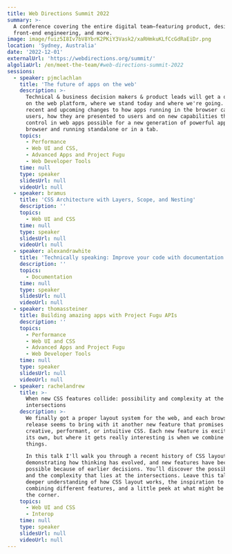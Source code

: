 ```yaml
---
title: Web Directions Summit 2022
summary: >-
  A conference covering the entire digital team–featuring product, design,
  front-end engineering, and more.
image: image/fuiz5I8Iv7bV8YbrK2PKiY3Vask2/xaRHmkuKLfCcGdRaEiDr.png
location: 'Sydney, Australia'
date: '2022-12-01'
externalUrl: 'https://webdirections.org/summit/'
algoliaUrl: /en/meet-the-team/#web-directions-summit-2022
sessions:
  - speaker: pjmclachlan
    title: 'The future of apps on the web'
    description: >-
      Technical & business decision makers & product leads will get a quick recap of app history
      on the web platform, where we stand today and where we're going. Emphasis will be on
      recent and upcoming changes to how apps running in the browser can be discovered by
      users, how they are presented to users and on new capabilities that is making complex flow
      control in web apps possible for a new generation of powerful applications powered by the
      browser and running standalone or in a tab.
    topics:
      - Performance
      - Web UI and CSS,
      - Advanced Apps and Project Fugu
      - Web Developer Tools
    time: null
    type: speaker
    slidesUrl: null
    videoUrl: null
  - speaker: bramus
    title: 'CSS Architecture with Layers, Scope, and Nesting'
    description: ''
    topics:
      - Web UI and CSS
    time: null
    type: speaker
    slidesUrl: null
    videoUrl: null
  - speaker: alexandrawhite
    title: 'Technically speaking: Improve your code with documentation'
    description: ''
    topics:
      - Documentation
    time: null
    type: speaker
    slidesUrl: null
    videoUrl: null
  - speaker: thomassteiner
    title: Building amazing apps with Project Fugu APIs
    description: ''
    topics:
      - Performance
      - Web UI and CSS
      - Advanced Apps and Project Fugu
      - Web Developer Tools
    time: null
    type: speaker
    slidesUrl: null
    videoUrl: null
  - speaker: rachelandrew
    title: >-
      When new CSS features collide: possibility and complexity at the
      intersections
    description: >-
      We finally got a proper layout system for the web, and each browser
      release seems to bring with it another new feature that promises more
      creative, performant, or intuitive CSS. Each new feature is exciting on
      its own, but where it gets really interesting is when we combine these
      things.

      In this talk I'll walk you through a recent history of CSS layout,
      demonstrating how thinking has evolved, and new features have become
      possible because of earlier decisions. You’ll discover the possibilities,
      and the complexity that lies at the intersections. Leave this talk with a
      deeper understanding of how CSS layout works, the inspiration to try
      combining different features, and a little peek at what might be around
      the corner.
    topics:
      - Web UI and CSS
      - Interop
    time: null
    type: speaker
    slidesUrl: null
    videoUrl: null
---
```

